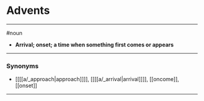 # Advents
---
#noun
- **Arrival; onset; a time when something first comes or appears**
---
### Synonyms
- [[[[a/_approach|approach]]]], [[[[a/_arrival|arrival]]]], [[oncome]], [[onset]]
---
